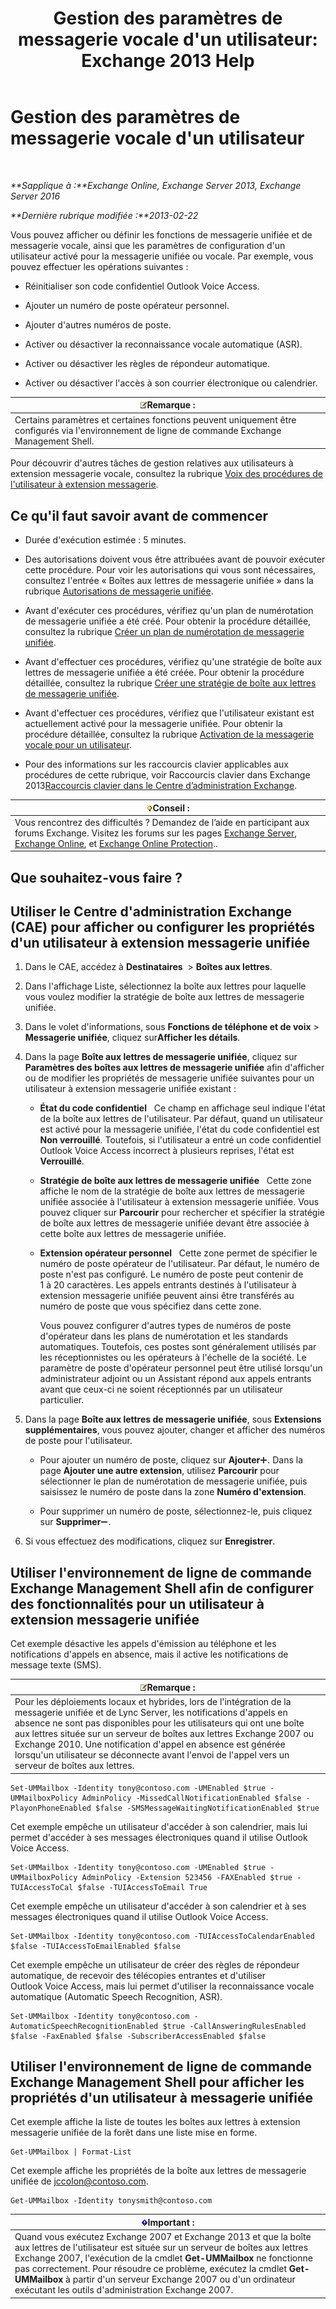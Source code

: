 ﻿---
title: "Gestion des paramètres de messagerie vocale d'un utilisateur: Exchange 2013 Help"
TOCTitle: Gestion des paramètres de messagerie vocale d'un utilisateur
ms:assetid: 73957938-048a-4f9c-bd0f-a3c2c3dcd638
ms:mtpsurl: https://technet.microsoft.com/fr-fr/library/Aa998851(v=EXCHG.150)
ms:contentKeyID: 50478453
ms.date: 04/24/2018
mtps_version: v=EXCHG.150
ms.translationtype: HT
---

# Gestion des paramètres de messagerie vocale d'un utilisateur

 

_**Sapplique à :**Exchange Online, Exchange Server 2013, Exchange Server 2016_

_**Dernière rubrique modifiée :**2013-02-22_

Vous pouvez afficher ou définir les fonctions de messagerie unifiée et de messagerie vocale, ainsi que les paramètres de configuration d'un utilisateur activé pour la messagerie unifiée ou vocale. Par exemple, vous pouvez effectuer les opérations suivantes :

  - Réinitialiser son code confidentiel Outlook Voice Access.

  - Ajouter un numéro de poste opérateur personnel.

  - Ajouter d'autres numéros de poste.

  - Activer ou désactiver la reconnaissance vocale automatique (ASR).

  - Activer ou désactiver les règles de répondeur automatique.

  - Activer ou désactiver l'accès à son courrier électronique ou calendrier.

<table>
<thead>
<tr class="header">
<th><img src="images/JJ159664.note(EXCHG.150).gif" title="Remarque" alt="Remarque" />Remarque :</th>
</tr>
</thead>
<tbody>
<tr class="odd">
<td>Certains paramètres et certaines fonctions peuvent uniquement être configurés via l'environnement de ligne de commande Exchange Management Shell.</td>
</tr>
</tbody>
</table>


Pour découvrir d'autres tâches de gestion relatives aux utilisateurs à extension messagerie vocale, consultez la rubrique [Voix des procédures de l'utilisateur à extension messagerie](voice-mail-enabled-user-procedures-exchange-2013-help.md).

## Ce qu'il faut savoir avant de commencer

  - Durée d'exécution estimée : 5 minutes.

  - Des autorisations doivent vous être attribuées avant de pouvoir exécuter cette procédure. Pour voir les autorisations qui vous sont nécessaires, consultez l'entrée « Boîtes aux lettres de messagerie unifiée » dans la rubrique [Autorisations de messagerie unifiée](unified-messaging-permissions-exchange-2013-help.md).

  - Avant d'exécuter ces procédures, vérifiez qu'un plan de numérotation de messagerie unifiée a été créé. Pour obtenir la procédure détaillée, consultez la rubrique [Créer un plan de numérotation de messagerie unifiée](create-a-um-dial-plan-exchange-2013-help.md).

  - Avant d'effectuer ces procédures, vérifiez qu'une stratégie de boîte aux lettres de messagerie unifiée a été créée. Pour obtenir la procédure détaillée, consultez la rubrique [Créer une stratégie de boîte aux lettres de messagerie unifiée](create-a-um-mailbox-policy-exchange-2013-help.md).

  - Avant d'effectuer ces procédures, vérifiez que l'utilisateur existant est actuellement activé pour la messagerie unifiée. Pour obtenir la procédure détaillée, consultez la rubrique [Activation de la messagerie vocale pour un utilisateur](enable-a-user-for-voice-mail-exchange-2013-help.md).

  - Pour des informations sur les raccourcis clavier applicables aux procédures de cette rubrique, voir Raccourcis clavier dans Exchange 2013[Raccourcis clavier dans le Centre d’administration Exchange](keyboard-shortcuts-in-the-exchange-admin-center-exchange-online-protection-help.md).

<table>
<thead>
<tr class="header">
<th><img src="images/Bb125224.tip(EXCHG.150).gif" title="Conseil" alt="Conseil" />Conseil :</th>
</tr>
</thead>
<tbody>
<tr class="odd">
<td>Vous rencontrez des difficultés ? Demandez de l’aide en participant aux forums Exchange. Visitez les forums sur les pages <a href="https://go.microsoft.com/fwlink/p/?linkid=60612">Exchange Server</a>, <a href="https://go.microsoft.com/fwlink/p/?linkid=267542">Exchange Online</a>, et <a href="https://go.microsoft.com/fwlink/p/?linkid=285351">Exchange Online Protection</a>..</td>
</tr>
</tbody>
</table>


## Que souhaitez-vous faire ?

## Utiliser le Centre d'administration Exchange (CAE) pour afficher ou configurer les propriétés d'un utilisateur à extension messagerie unifiée

1.  Dans le CAE, accédez à **Destinataires**  \> **Boîtes aux lettres**.

2.  Dans l'affichage Liste, sélectionnez la boîte aux lettres pour laquelle vous voulez modifier la stratégie de boîte aux lettres de messagerie unifiée.

3.  Dans le volet d'informations, sous **Fonctions de téléphone et de voix** \> **Messagerie unifiée**, cliquez sur**Afficher les détails**.

4.  Dans la page **Boîte aux lettres de messagerie unifiée**, cliquez sur **Paramètres des boîtes aux lettres de messagerie unifiée** afin d'afficher ou de modifier les propriétés de messagerie unifiée suivantes pour un utilisateur à extension messagerie unifiée existant :
    
      - **État du code confidentiel**   Ce champ en affichage seul indique l'état de la boîte aux lettres de l'utilisateur. Par défaut, quand un utilisateur est activé pour la messagerie unifiée, l'état du code confidentiel est **Non verrouillé**. Toutefois, si l'utilisateur a entré un code confidentiel Outlook Voice Access incorrect à plusieurs reprises, l'état est **Verrouillé**.
    
      - **Stratégie de boîte aux lettres de messagerie unifiée**   Cette zone affiche le nom de la stratégie de boîte aux lettres de messagerie unifiée associée à l'utilisateur à extension messagerie unifiée. Vous pouvez cliquer sur **Parcourir** pour rechercher et spécifier la stratégie de boîte aux lettres de messagerie unifiée devant être associée à cette boîte aux lettres de messagerie unifiée.
    
      - **Extension opérateur personnel**   Cette zone permet de spécifier le numéro de poste opérateur de l'utilisateur. Par défaut, le numéro de poste n'est pas configuré. Le numéro de poste peut contenir de 1 à 20 caractères. Les appels entrants destinés à l'utilisateur à extension messagerie unifiée peuvent ainsi être transférés au numéro de poste que vous spécifiez dans cette zone.
        
        Vous pouvez configurer d'autres types de numéros de poste d'opérateur dans les plans de numérotation et les standards automatiques. Toutefois, ces postes sont généralement utilisés par les réceptionnistes ou les opérateurs à l'échelle de la société. Le paramètre de poste d'opérateur personnel peut être utilisé lorsqu'un administrateur adjoint ou un Assistant répond aux appels entrants avant que ceux-ci ne soient réceptionnés par un utilisateur particulier.

5.  Dans la page **Boîte aux lettres de messagerie unifiée**, sous **Extensions supplémentaires**, vous pouvez ajouter, changer et afficher des numéros de poste pour l'utilisateur.
    
      - Pour ajouter un numéro de poste, cliquez sur **Ajouter**![Icône Ajouter](images/JJ218640.c1e75329-d6d7-4073-a27d-498590bbb558(EXCHG.150).gif "Icône Ajouter"). Dans la page **Ajouter une autre extension**, utilisez **Parcourir** pour sélectionner le plan de numérotation de messagerie unifiée, puis saisissez le numéro de poste dans la zone **Numéro d'extension**.
    
      - Pour supprimer un numéro de poste, sélectionnez-le, puis cliquez sur **Supprimer**![Icône Suppression](images/Dd362328.479b6ced-8d64-4277-a725-f17fea202b28(EXCHG.150).gif "Icône Suppression").

6.  Si vous effectuez des modifications, cliquez sur **Enregistrer**.

## Utiliser l'environnement de ligne de commande Exchange Management Shell afin de configurer des fonctionnalités pour un utilisateur à extension messagerie unifiée

Cet exemple désactive les appels d'émission au téléphone et les notifications d'appels en absence, mais il active les notifications de message texte (SMS).

<table>
<thead>
<tr class="header">
<th><img src="images/JJ159664.note(EXCHG.150).gif" title="Remarque" alt="Remarque" />Remarque :</th>
</tr>
</thead>
<tbody>
<tr class="odd">
<td>Pour les déploiements locaux et hybrides, lors de l'intégration de la messagerie unifiée et de Lync Server, les notifications d'appels en absence ne sont pas disponibles pour les utilisateurs qui ont une boîte aux lettres située sur un serveur de boîtes aux lettres Exchange 2007 ou Exchange 2010. Une notification d'appel en absence est générée lorsqu'un utilisateur se déconnecte avant l'envoi de l'appel vers un serveur de boîtes aux lettres.</td>
</tr>
</tbody>
</table>


    Set-UMMailbox -Identity tony@contoso.com -UMEnabled $true -UMMailboxPolicy AdminPolicy -MissedCallNotificationEnabled $false -PlayonPhoneEnabled $false -SMSMessageWaitingNotificationEnabled $true

Cet exemple empêche un utilisateur d'accéder à son calendrier, mais lui permet d'accéder à ses messages électroniques quand il utilise Outlook Voice Access.

    Set-UMMailbox -Identity tony@contoso.com -UMEnabled $true -UMMailboxPolicy AdminPolicy -Extension 523456 -FAXEnabled $true -TUIAccessToCal $false -TUIAccessToEmail True

Cet exemple empêche un utilisateur d'accéder à son calendrier et à ses messages électroniques quand il utilise Outlook Voice Access.

    Set-UMMailbox -Identity tony@contoso.com -TUIAccessToCalendarEnabled $false -TUIAccessToEmailEnabled $false

Cet exemple empêche un utilisateur de créer des règles de répondeur automatique, de recevoir des télécopies entrantes et d'utiliser Outlook Voice Access, mais lui permet d'utiliser la reconnaissance vocale automatique (Automatic Speech Recognition, ASR).

    Set-UMMailbox -Identity tony@contoso.com -AutomaticSpeechRecognitionEnabled $true -CallAnsweringRulesEnabled $false -FaxEnabled $false -SubscriberAccessEnabled $false 

## Utiliser l'environnement de ligne de commande Exchange Management Shell pour afficher les propriétés d'un utilisateur à messagerie unifiée

Cet exemple affiche la liste de toutes les boîtes aux lettres à extension messagerie unifiée de la forêt dans une liste mise en forme.

    Get-UMMailbox | Format-List

Cet exemple affiche les propriétés de la boîte aux lettres de messagerie unifiée de jccolon@contoso.com.

    Get-UMMailbox -Identity tonysmith@contoso.com

<table>
<thead>
<tr class="header">
<th><img src="images/JJ159813.important(EXCHG.150).gif" title="Important" alt="Important" />Important :</th>
</tr>
</thead>
<tbody>
<tr class="odd">
<td>Quand vous exécutez Exchange 2007 et Exchange 2013 et que la boîte aux lettres de l'utilisateur est située sur un serveur de boîtes aux lettres Exchange 2007, l'exécution de la cmdlet <strong>Get-UMMailbox</strong> ne fonctionne pas correctement. Pour résoudre ce problème, exécutez la cmdlet <strong>Get-UMMailbox</strong> à partir d'un serveur Exchange 2007 ou d'un ordinateur exécutant les outils d'administration Exchange 2007.</td>
</tr>
</tbody>
</table>

